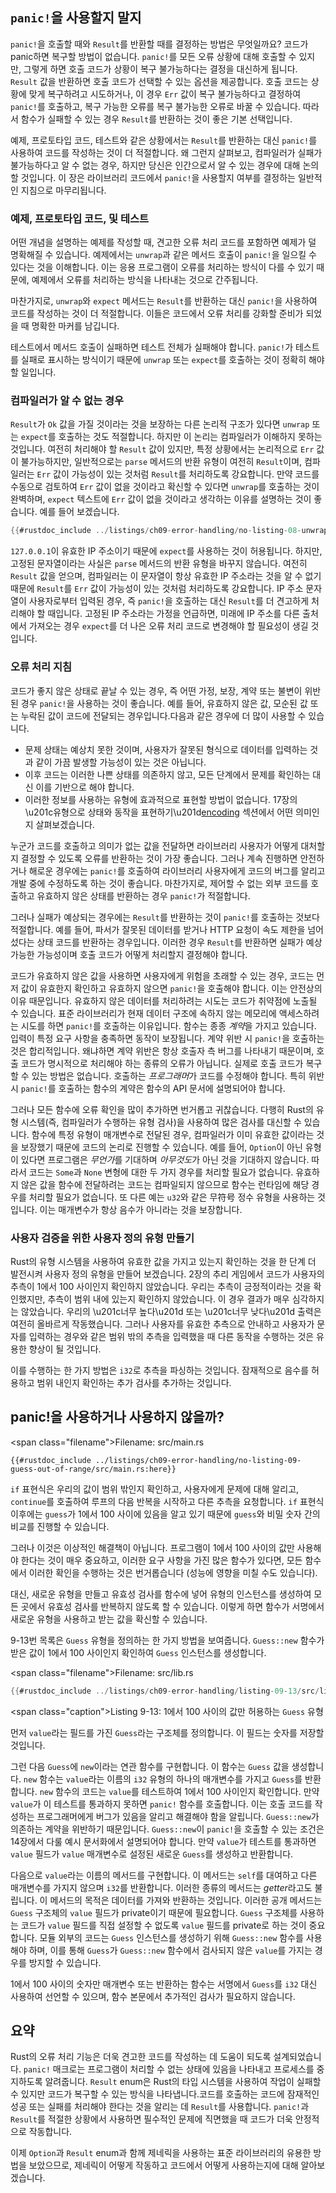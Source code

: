 ## `panic!`을 사용할지 말지

`panic!`을 호출할 때와 `Result`를 반환할 때를 결정하는 방법은 무엇일까요?
코드가 panic하면 복구할 방법이 없습니다. `panic!`를 모든 오류 상황에 대해 호출할 수 있지만, 그렇게 하면 호출 코드가 상황이 복구 불가능하다는 결정을 대신하게 됩니다. `Result` 값을 반환하면 호출 코드가 선택할 수 있는 옵션을 제공합니다. 호출 코드는 상황에 맞게 복구하려고 시도하거나, 이 경우 `Err` 값이 복구 불가능하다고 결정하여 `panic!`를 호출하고, 복구 가능한 오류를 복구 불가능한 오류로 바꿀 수 있습니다. 따라서 함수가 실패할 수 있는 경우 `Result`를 반환하는 것이 좋은 기본 선택입니다.

예제, 프로토타입 코드, 테스트와 같은 상황에서는 `Result`를 반환하는 대신 `panic!`를 사용하여 코드를 작성하는 것이 더 적절합니다. 왜 그런지 살펴보고, 컴파일러가 실패가 불가능하다고 알 수 없는 경우, 하지만 당신은 인간으로서 알 수 있는 경우에 대해 논의할 것입니다. 이 장은 라이브러리 코드에서 `panic!`을 사용할지 여부를 결정하는 일반적인 지침으로 마무리됩니다.

### 예제, 프로토타입 코드, 및 테스트

어떤 개념을 설명하는 예제를 작성할 때, 견고한 오류 처리 코드를 포함하면 예제가 덜 명확해질 수 있습니다. 예제에서는 `unwrap`과 같은 메서드 호출이 `panic!`을 일으킬 수 있다는 것을 이해합니다. 이는 응용 프로그램이 오류를 처리하는 방식이 다를 수 있기 때문에, 예제에서 오류를 처리하는 방식을 나타내는 것으로 간주됩니다.

마찬가지로, `unwrap`와 `expect` 메서드는 `Result`를 반환하는 대신 `panic!`을 사용하여 코드를 작성하는 것이 더 적절합니다. 이들은 코드에서 오류 처리를 강화할 준비가 되었을 때 명확한 마커를 남깁니다.

테스트에서 메서드 호출이 실패하면 테스트 전체가 실패해야 합니다. `panic!`가 테스트를 실패로 표시하는 방식이기 때문에 `unwrap` 또는 `expect`를 호출하는 것이 정확히 해야 할 일입니다.

### 컴파일러가 알 수 없는 경우

`Result`가 `Ok` 값을 가질 것이라는 것을 보장하는 다른 논리적 구조가 있다면 `unwrap` 또는 `expect`를 호출하는 것도 적절합니다. 하지만 이 논리는 컴파일러가 이해하지 못하는 것입니다. 여전히 처리해야 할 `Result` 값이 있지만, 특정 상황에서는 논리적으로 `Err` 값이 불가능하지만, 일반적으로는 `parse` 메서드의 반환 유형이 여전히 `Result`이며, 컴파일러는 `Err` 값이 가능성이 있는 것처럼 `Result`를 처리하도록 강요합니다. 만약 코드를 수동으로 검토하여 `Err` 값이 없을 것이라고 확신할 수 있다면 `unwrap`를 호출하는 것이 완벽하며, `expect` 텍스트에 `Err` 값이 없을 것이라고 생각하는 이유를 설명하는 것이 좋습니다. 예를 들어 보겠습니다.

```rust
{{#rustdoc_include ../listings/ch09-error-handling/no-listing-08-unwrap-that-cant-fail/src/main.rs:here}}
```

`127.0.0.1`이 유효한 IP 주소이기 때문에 `expect`를 사용하는 것이 허용됩니다. 하지만, 고정된 문자열이라는 사실은 `parse` 메서드의 반환 유형을 바꾸지 않습니다. 여전히 `Result` 값을 얻으며, 컴파일러는 이 문자열이 항상 유효한 IP 주소라는 것을 알 수 없기 때문에 `Result`를 `Err` 값이 가능성이 있는 것처럼 처리하도록 강요합니다. IP 주소 문자열이 사용자로부터 입력된 경우, 즉 `panic!`을 호출하는 대신 `Result`를 더 견고하게 처리해야 할 때입니다. 고정된 IP 주소라는 가정을 언급하면, 미래에 IP 주소를 다른 출처에서 가져오는 경우 `expect`를 더 나은 오류 처리 코드로 변경해야 할 필요성이 생길 것입니다.

### 오류 처리 지침

코드가 좋지 않은 상태로 끝날 수 있는 경우, 즉 어떤 가정, 보장, 계약 또는 불변이 위반된 경우 `panic!`을 사용하는 것이 좋습니다. 예를 들어, 유효하지 않은 값, 모순된 값 또는 누락된 값이 코드에 전달되는 경우입니다.다음과 같은 경우에 더 많이 사용할 수 있습니다.

* 문제 상태는 예상치 못한 것이며, 사용자가 잘못된 형식으로 데이터를 입력하는 것과 같이 가끔 발생할 가능성이 있는 것은 아닙니다.
* 이후 코드는 이러한 나쁜 상태를 의존하지 않고, 모든 단계에서 문제를 확인하는 대신 이를 기반으로 해야 합니다.
* 이러한 정보를 사용하는 유형에 효과적으로 표현할 방법이 없습니다. 17장의 \u201c유형으로 상태와 동작을 표현하기\u201d[encoding]<!-- ignore --> 섹션에서 어떤 의미인지 살펴보겠습니다.

누군가 코드를 호출하고 의미가 없는 값을 전달하면 라이브러리 사용자가 어떻게 대처할지 결정할 수 있도록 오류를 반환하는 것이 가장 좋습니다. 그러나 계속 진행하면 안전하거나 해로운 경우에는 `panic!`를 호출하여 라이브러리 사용자에게 코드의 버그를 알리고 개발 중에 수정하도록 하는 것이 좋습니다. 마찬가지로, 제어할 수 없는 외부 코드를 호출하고 유효하지 않은 상태를 반환하는 경우 `panic!`가 적절합니다. 

그러나 실패가 예상되는 경우에는 `Result`를 반환하는 것이 `panic!`를 호출하는 것보다 적절합니다. 예를 들어, 파서가 잘못된 데이터를 받거나 HTTP 요청이 속도 제한을 넘어섰다는 상태 코드를 반환하는 경우입니다. 이러한 경우 `Result`를 반환하면 실패가 예상 가능한 가능성이며 호출 코드가 어떻게 처리할지 결정해야 합니다.

코드가 유효하지 않은 값을 사용하면 사용자에게 위험을 초래할 수 있는 경우, 코드는 먼저 값이 유효한지 확인하고 유효하지 않으면 `panic!`을 호출해야 합니다. 이는 안전상의 이유 때문입니다. 유효하지 않은 데이터를 처리하려는 시도는 코드가 취약점에 노출될 수 있습니다. 표준 라이브러리가 현재 데이터 구조에 속하지 않는 메모리에 액세스하려는 시도를 하면 `panic!`를 호출하는 이유입니다. 함수는 종종 *계약*을 가지고 있습니다. 입력이 특정 요구 사항을 충족하면 동작이 보장됩니다. 계약 위반 시 `panic!`을 호출하는 것은 합리적입니다. 왜냐하면 계약 위반은 항상 호출자 측 버그를 나타내기 때문이며, 호출 코드가 명시적으로 처리해야 하는 종류의 오류가 아닙니다. 실제로 호출 코드가 복구할 수 있는 방법은 없습니다. 호출하는 *프로그래머*가 코드를 수정해야 합니다. 특히 위반 시 `panic!`를 호출하는 함수의 계약은 함수의 API 문서에 설명되어야 합니다.

그러나 모든 함수에 오류 확인을 많이 추가하면 번거롭고 귀찮습니다. 다행히 Rust의 유형 시스템(즉, 컴파일러가 수행하는 유형 검사)을 사용하여 많은 검사를 대신할 수 있습니다. 함수에 특정 유형이 매개변수로 전달된 경우, 컴파일러가 이미 유효한 값이라는 것을 보장했기 때문에 코드의 논리로 진행할 수 있습니다. 예를 들어, `Option`이 아닌 유형이 있다면 프로그램은 *무언가*를 기대하며 *아무것도*가 아닌 것을 기대하지 않습니다. 따라서 코드는 `Some`과 `None` 변형에 대한 두 가지 경우를 처리할 필요가 없습니다. 유효하지 않은 값을 함수에 전달하려는 코드는 컴파일되지 않으므로 함수는 런타임에 해당 경우를 처리할 필요가 없습니다. 또 다른 예는 `u32`와 같은 무符号 정수 유형을 사용하는 것입니다. 이는 매개변수가 항상 음수가 아니라는 것을 보장합니다.

### 사용자 검증을 위한 사용자 정의 유형 만들기

Rust의 유형 시스템을 사용하여 유효한 값을 가지고 있는지 확인하는 것을 한 단계 더 발전시켜 사용자 정의 유형을 만들어 보겠습니다. 2장의 추리 게임에서 코드가 사용자의 추측이 1에서 100 사이인지 확인하지 않았습니다. 우리는 추측이 긍정적이라는 것을 확인했지만, 추측이 범위 내에 있는지 확인하지 않았습니다. 이 경우 결과가 매우 심각하지는 않았습니다. 우리의 \u201c너무 높다\u201d 또는 \u201c너무 낮다\u201d 출력은 여전히 ​​올바르게 작동했습니다. 그러나 사용자를 유효한 추측으로 안내하고 사용자가 문자를 입력하는 경우와 같은 범위 밖의 추측을 입력했을 때 다른 동작을 수행하는 것은 유용한 향상이 될 것입니다.

이를 수행하는 한 가지 방법은 `i32`로 추측을 파싱하는 것입니다. 잠재적으로 음수를 허용하고 범위 내인지 확인하는 추가 검사를 추가하는 것입니다.

## panic!을 사용하거나 사용하지 않을까?

<span class=\"filename\">Filename: src/main.rs</span>

```rust,ignore
{{#rustdoc_include ../listings/ch09-error-handling/no-listing-09-guess-out-of-range/src/main.rs:here}}
```

`if` 표현식은 우리의 값이 범위 밖인지 확인하고, 사용자에게 문제에 대해 알리고, `continue`를 호출하여 루프의 다음 반복을 시작하고 다른 추측을 요청합니다. `if` 표현식 이후에는 `guess`가 1에서 100 사이에 있음을 알고 있기 때문에 `guess`와 비밀 숫자 간의 비교를 진행할 수 있습니다.

그러나 이것은 이상적인 해결책이 아닙니다. 프로그램이 1에서 100 사이의 값만 사용해야 한다는 것이 매우 중요하고, 이러한 요구 사항을 가진 많은 함수가 있다면, 모든 함수에서 이러한 확인을 수행하는 것은 번거롭습니다 (성능에 영향을 미칠 수도 있습니다).

대신, 새로운 유형을 만들고 유효성 검사를 함수에 넣어 유형의 인스턴스를 생성하여 모든 곳에서 유효성 검사를 반복하지 않도록 할 수 있습니다. 이렇게 하면 함수가 서명에서 새로운 유형을 사용하고 받는 값을 확신할 수 있습니다.

9-13번 목록은 `Guess` 유형을 정의하는 한 가지 방법을 보여줍니다. `Guess::new` 함수가 받은 값이 1에서 100 사이인지 확인하여 `Guess` 인스턴스를 생성합니다.

<span class=\"filename\">Filename: src/lib.rs</span>

```rust
{{#rustdoc_include ../listings/ch09-error-handling/listing-09-13/src/lib.rs}}
```

<span class=\"caption\">Listing 9-13: 1에서 100 사이의 값만 허용하는 `Guess` 유형</span>

먼저 `value`라는 필드를 가진 `Guess`라는 구조체를 정의합니다. 이 필드는 숫자를 저장할 것입니다.

그런 다음 `Guess`에 `new`이라는 연관 함수를 구현합니다. 이 함수는 `Guess` 값을 생성합니다. `new` 함수는 `value`라는 이름의 `i32` 유형의 하나의 매개변수를 가지고 `Guess`를 반환합니다. `new` 함수의 코드는 `value`를 테스트하여 1에서 100 사이인지 확인합니다. 만약 `value`가 이 테스트를 통과하지 못하면 `panic!` 함수를 호출합니다. 이는 호출 코드를 작성하는 프로그래머에게 버그가 있음을 알리고 해결해야 함을 알립니다. `Guess::new`가 의존하는 계약을 위반하기 때문입니다. `Guess::new`이 `panic!`을 호출할 수 있는 조건은 14장에서 다룰 예시 문서화에서 설명되어야 합니다.
 만약 `value`가 테스트를 통과하면 `value` 필드가 `value` 매개변수로 설정된 새로운 `Guess`를 생성하고 반환합니다.

다음으로 `value`라는 이름의 메서드를 구현합니다. 이 메서드는 `self`를 대여하고 다른 매개변수를 가지지 않으며 `i32`를 반환합니다. 이러한 종류의 메서드는 *getter*라고도 불립니다. 이 메서드의 목적은 데이터를 가져와 반환하는 것입니다. 이러한 공개 메서드는 `Guess` 구조체의 `value` 필드가 private이기 때문에 필요합니다. `Guess` 구조체를 사용하는 코드가 `value` 필드를 직접 설정할 수 없도록 `value` 필드를 private로 하는 것이 중요합니다. 모듈 외부의 코드는 `Guess` 인스턴스를 생성하기 위해 `Guess::new` 함수를 사용해야 하며, 이를 통해 `Guess`가 `Guess::new` 함수에서 검사되지 않은 `value`를 가지는 경우를 방지할 수 있습니다.

1에서 100 사이의 숫자만 매개변수 또는 반환하는 함수는 서명에서 `Guess`를 `i32` 대신 사용하여 선언할 수 있으며, 함수 본문에서 추가적인 검사가 필요하지 않습니다.

## 요약

Rust의 오류 처리 기능은 더욱 견고한 코드를 작성하는 데 도움이 되도록 설계되었습니다. `panic!` 매크로는 프로그램이 처리할 수 없는 상태에 있음을 나타내고 프로세스를 중지하도록 알려줍니다. `Result` enum은 Rust의 타입 시스템을 사용하여 작업이 실패할 수 있지만 코드가 복구할 수 있는 방식을 나타냅니다.코드를 호출하는 코드에 잠재적인 성공 또는 실패를 처리해야 한다는 것을 알리는 데 `Result`를 사용합니다. `panic!`과 `Result`를 적절한 상황에서 사용하면 필수적인 문제에 직면했을 때 코드가 더욱 안정적으로 작동합니다.

이제 `Option`과 `Result` enum과 함께 제네릭을 사용하는 표준 라이브러리의 유용한 방법을 보았으므로, 제네릭이 어떻게 작동하고 코드에서 어떻게 사용하는지에 대해 알아보겠습니다.

[encoding]: ch17-03-oo-design-patterns.html#encoding-states-and-behavior-as-types
